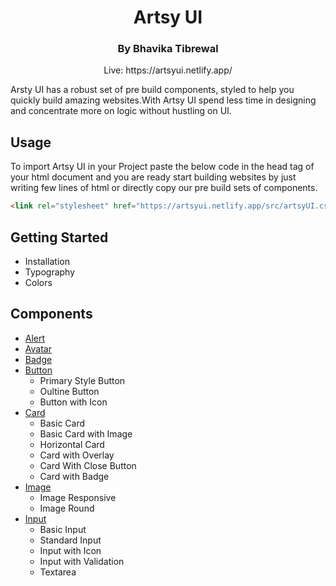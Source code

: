 
<h1 align=center>Artsy UI</h1>
<h3 align=center>By Bhavika Tibrewal</h3>
<p align=center>Live: https://artsyui.netlify.app/</p>

Arsty UI has a robust set of pre build components, styled to help you quickly build amazing websites.With Artsy UI spend less time in designing and concentrate more on logic without hustling on UI.

## Usage
To import Artsy UI in your Project paste the below code in the head tag of your html document and you are ready start building websites by just writing few lines of html or directly copy our pre build sets of components.

```html
<link rel="stylesheet" href="https://artsyui.netlify.app/src/artsyUI.css" />
```

## Getting Started
- Installation
- Typography
- Colors

## Components
- [Alert](https://artsyui.netlify.app/src/components/alert/alert.html)
- [Avatar](https://artsyui.netlify.app/src/components/avatar/avatar.html "Avatar")
- [Badge](https://artsyui.netlify.app/src/components/badge/badge.html)
- [Button](https://artsyui.netlify.app/src/components/button/button.html)
	- Primary Style Button
	- Oultine Button
	- Button with Icon
- [Card](https://artsyui.netlify.app/src/components/card/card.html)
	- Basic Card
	- Basic Card with Image
	- Horizontal Card
	- Card with Overlay
	- Card With Close Button
	- Card with Badge
- [Image](https://artsyui.netlify.app/src/components/image/image.html)
	- Image Responsive
	- Image Round
- [Input](https://artsyui.netlify.app/src/components/input/input.html)
	- Basic Input
	- Standard Input
	- Input with Icon
	- Input with Validation
	- Textarea

